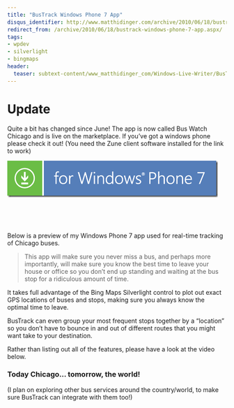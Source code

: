 ```yaml
---
title: "BusTrack Windows Phone 7 App"
disqus_identifier: http://www.matthidinger.com/archive/2010/06/18/bustrack-windows-phone-7-app.aspx
redirect_from: /archive/2010/06/18/bustrack-windows-phone-7-app.aspx/
tags: 
- wpdev
- silverlight
- bingmaps
header:
  teaser: subtext-content/www_matthidinger_com/Windows-Live-Writer/BusTrack-Windows-Phone-7-App_12DE6/wp7_English_480x80_blue_3.png
---
```

Update
======

Quite a bit has changed since June! The app is now called Bus Watch Chicago and is live on the marketplace. If you’ve got a windows phone please check it out! (You need the Zune client software installed for the link to work)

![](/images/subtext-content/www_matthidinger_com/Windows-Live-Writer/BusTrack-Windows-Phone-7-App_12DE6/wp7_English_480x80_blue_3.png)


 

 

Below is a preview of my Windows Phone 7 app used for real-time tracking of Chicago buses.

> This app will make sure you never miss a bus, and perhaps more importantly, will make sure you know the best time to leave your house or office so you don’t end up standing and waiting at the bus stop for a ridiculous amount of time.

It takes full advantage of the Bing Maps Silverlight control to plot out exact GPS locations of buses and stops, making sure you always know the optimal time to leave.

BusTrack can even group your most frequent stops together by a “location” so you don’t have to bounce in and out of different routes that you might want take to your destination.

Rather than listing out all of the features, please have a look at the video below.

### Today Chicago… tomorrow, the world!

(I plan on exploring other bus services around the country/world, to make sure BusTrack can integrate with them too!)

 

